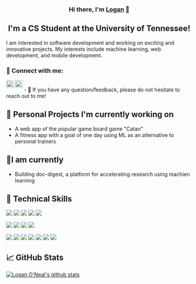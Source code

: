 <h3 align="center">
Hi there, I'm <a href="https://www.loganoneal.com/" target="_blank" rel="noreferrer">Logan</a> 👋
</h3>

<h2 align="center">
I'm a CS Student at the University of Tennessee!
</h2> 
I am interested in software development and working on exciting and innovative projects. My interests include machine learning, web development, and mobile development. 

### 🤝 Connect with me: 
<a href="https://www.linkedin.com/in/loganoneal/"><img align="left" src="https://raw.githubusercontent.com/LoganOneal/LoganOneal/main/images/linkedin.svg" alt="Logan O'Neal | LinkedIn" width="21px"/></a>  <a href="https://instagram.com/loganofneal"><img align="left" src="https://raw.githubusercontent.com/LoganOneal/LoganOneal/main/images/instagram.svg" alt="Logan O'Neal | Instagram" width="21px"/></a>

</br>
- 💬 If you have any question/feedback, please do not hesitate to reach out to me!

## 🔭 Personal Projects I'm currently working on

- A web app of the popular game board game "Catan"
- A fitness app with a goal of one day using ML as an alternative to personal trainers

## 🌱I am currently

- Building doc-digest, a platform for accelerating research using machien learning

## 💼 Technical Skills

![](https://img.shields.io/badge/Code-Python-informational?style=flat&logo=Python&color=003B57)
![](https://img.shields.io/badge/Code-React-informational?style=flat&logo=react&color=61DAFB)
![](https://img.shields.io/badge/Code-JavaScript-informational?style=flat&logo=JavaScript&color=F7DF1E)
![](https://img.shields.io/badge/Code-HTML5-informational?style=flat&logo=HTML5&color=E34F26)
![](https://img.shields.io/badge/Code-C++-informational?style=flat&logo=C++&color=red)

![](https://img.shields.io/badge/Style-Bootstrap-informational?style=flat&logo=Bootstrap&color=7952B3)
![](https://img.shields.io/badge/Style-CSS3-informational?style=flat&logo=CSS3&color=1572B6)
![](https://img.shields.io/badge/Style-styled--components-informational?style=flat&logo=styled-components&color=DB7093)
![](https://img.shields.io/badge/Style-Material--UI-informational?style=flat&logo=Material-UI&color=0081CB)

![](https://img.shields.io/badge/Tools-Figma-informational?style=flat&logo=Figma&color=F24E1E)
![](https://img.shields.io/badge/Tools-NPM-informational?style=flat&logo=NPM&color=CB3837)
![](https://img.shields.io/badge/Tools-Yarn-informational?style=flat&logo=Yarn&color=2C8EBB)
![](https://img.shields.io/badge/Tools-Postman-informational?style=flat&logo=Postman&color=FF6C37)
![](https://img.shields.io/badge/Tools-Heroku-informational?style=flat&logo=Heroku&color=430098)
![](https://img.shields.io/badge/Tools-Git-informational?style=flat&logo=Git&color=F05032)
![](https://img.shields.io/badge/Tools-GitHub-informational?style=flat&logo=GitHub&color=181717)

## 📈 GitHub Stats 

[![Logan O'Neal's github stats](https://github-readme-stats.vercel.app/api?username=loganoneal)](https://github.com/loganoneal)
